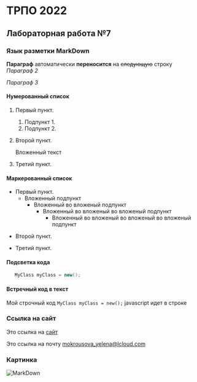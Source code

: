 ТРПО 2022
=========

Лабораторная работа №7
-------------------------

### Язык разметки MarkDown

**Параграф** 
автоматически __переносится__ на ~~следующую~~ строку
*Параграф 2*

_Параграф 3_

#### Нумерованный список

1. Первый пункт.
     1. Подпункт 1.
     1. Подпункт 2.
1. Второй пункт.

   Вложенный текст
1. Третий пункт.

#### Маркерованный список
* Первый пункт.
   * Вложенный подпункт
      - Вложенный во вложеный подпункт
         - Вложенный во вложеный во вложеный подпункт
            - Вложенный во вложеный во вложеный во вложеный подпункт
- Второй пункт.
+ Третий пункт.

#### Подсветка кода

```c#
   MyClass myClass = new();
```

#### Встречный код в текст

Мой строчный код `MyClass myClass = new();` javascript идет в строке

### Ссылка на сайт

Это ссылка на [сайт](https://rsu.edu.ru "Сайт университета")

Это ссылка на  почту <mokrousova_yelena@Icloud.com>

### Картинка

![MarkDown](https://upload.wikimedia.org/wikipedia/commons/thumb/4/48/Markdown-mark.svg/1200px-Markdown-mark.svg.png "Изображение")
